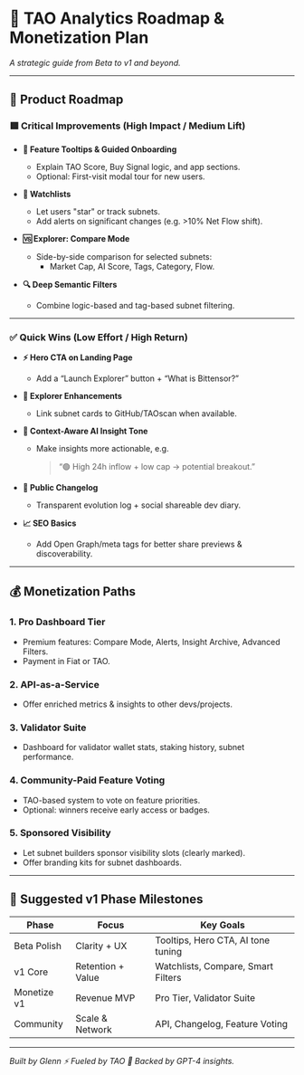 # 🧭 TAO Analytics Roadmap & Monetization Plan

_A strategic guide from Beta to v1 and beyond._

---

## 🚀 Product Roadmap

### 🟥 Critical Improvements (High Impact / Medium Lift)

- **🧠 Feature Tooltips & Guided Onboarding**
  - Explain TAO Score, Buy Signal logic, and app sections.
  - Optional: First-visit modal tour for new users.

- **📌 Watchlists**
  - Let users "star" or track subnets.
  - Add alerts on significant changes (e.g. >10% Net Flow shift).

- **🆚 Explorer: Compare Mode**
  - Side-by-side comparison for selected subnets:
    - Market Cap, AI Score, Tags, Category, Flow.

- **🔍 Deep Semantic Filters**
  - Combine logic-based and tag-based subnet filtering.

---

### ✅ Quick Wins (Low Effort / High Return)

- **⚡ Hero CTA on Landing Page**
  - Add a “Launch Explorer” button + “What is Bittensor?”

- **🔗 Explorer Enhancements**
  - Link subnet cards to GitHub/TAOscan when available.

- **💬 Context-Aware AI Insight Tone**
  - Make insights more actionable, e.g.  
    > “🟢 High 24h inflow + low cap → potential breakout.”

- **📆 Public Changelog**
  - Transparent evolution log + social shareable dev diary.

- **📈 SEO Basics**
  - Add Open Graph/meta tags for better share previews & discoverability.

---

## 💰 Monetization Paths

### 1. **Pro Dashboard Tier**
- Premium features: Compare Mode, Alerts, Insight Archive, Advanced Filters.
- Payment in Fiat or TAO.
  
### 2. **API-as-a-Service**
- Offer enriched metrics & insights to other devs/projects.

### 3. **Validator Suite**
- Dashboard for validator wallet stats, staking history, subnet performance.

### 4. **Community-Paid Feature Voting**
- TAO-based system to vote on feature priorities.
- Optional: winners receive early access or badges.

### 5. **Sponsored Visibility**
- Let subnet builders sponsor visibility slots (clearly marked).
- Offer branding kits for subnet dashboards.

---

## 🎯 Suggested v1 Phase Milestones

| Phase         | Focus              | Key Goals                                      |
|---------------|--------------------|------------------------------------------------|
| Beta Polish   | Clarity + UX       | Tooltips, Hero CTA, AI tone tuning             |
| v1 Core       | Retention + Value  | Watchlists, Compare, Smart Filters             |
| Monetize v1   | Revenue MVP        | Pro Tier, Validator Suite                      |
| Community     | Scale & Network    | API, Changelog, Feature Voting                 |

---

_Built by Glenn ⚡ Fueled by TAO 🧠 Backed by GPT-4 insights._


